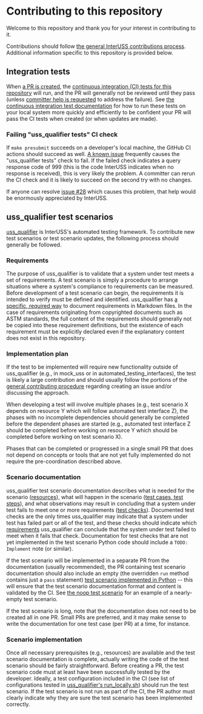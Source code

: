 # Contributing to this repository

Welcome to this repository and thank you for your interest in contributing to it.

Contributions should follow [the general InterUSS contributions process](https://github.com/interuss/tsc/blob/main/repo_contributions.md).  Additional information specific to this repository is provided below.

## Integration tests

When [a PR is created](https://github.com/interuss/tsc/blob/main/repo_contributions.md#create-draft-pr-in-interuss-repository), the [continuous integration (CI) tests for this repository](./.github/workflows/CI.md) will run, and the PR will generally not be reviewed until they pass (unless [committer help is requested](https://github.com/interuss/tsc/blob/main/repo_contributions.md#request-committer-help-via-comment-in-pr) to address the failure).  See [the continuous integration test documentation](./.github/workflows/CI.md) for how to run these tests on your local system more quickly and efficiently to be confident your PR will pass the CI tests when created (or when updates are made).

### Failing "uss_qualifier tests" CI check

If `make presubmit` succeeds on a developer's local machine, the GitHub CI actions should succeed as well.  [A known issue](https://github.com/interuss/monitoring/issues/28) frequently causes the "uss_qualifier tests" check to fail.  If the failed check indicates a query response code of 999 (this is the code InterUSS indicates when no response is received), this is very likely the problem.  A committer can rerun the CI check and it is likely to succeed on the second try with no changes.

If anyone can resolve [issue #28](https://github.com/interuss/monitoring/issues/28) which causes this problem, that help would be enormously appreciated by InterUSS.

## uss_qualifier test scenarios

[uss_qualifier](monitoring/uss_qualifier/README.md) is InterUSS's automated testing framework.  To contribute new test scenarios or test scenario updates, the following process should generally be followed.

### Requirements

The purpose of uss_qualifier is to validate that a system under test meets a set of requirements.  A test scenario is simply a procedure to arrange situations where a system's compliance to requirements can be measured.  Before development of a test scenario can begin, the requirements it is intended to verify must be defined and identified.  uss_qualifier has [a specific, required way](monitoring/uss_qualifier/requirements/README.md) to document requirements in Markdown files.  In the case of requirements originating from copyrighted documents such as ASTM standards, the full content of the requirements should generally not be copied into these requirement definitions, but the existence of each requirement must be explicitly declared even if the explanatory content does not exist in this repository.

### Implementation plan

If the test to be implemented will require new functionality outside of uss_qualifier (e.g., in mock_uss or in automated_testing_interfaces), the test is likely a large contribution and should usually follow the portions of the [general contributing procedure](https://github.com/interuss/tsc/blob/main/repo_contributions.md#contributing-procedure) regarding creating an issue and/or discussing the approach.

When developing a test will involve multiple phases (e.g., test scenario X depends on resource Y which will follow automated test interface Z), the phases with no incomplete dependencies should generally be completed before the dependent phases are started (e.g., automated test interface Z should be completed before working on resource Y which should be completed before working on test scenario X).

Phases that can be completed or progressed in a single small PR that does not depend on concepts or tools that are not yet fully implemented do not require the pre-coordination described above.

### Scenario documentation

uss_qualifier test scenario documentation describes what is needed for the scenario ([resources](monitoring/uss_qualifier/resources/README.md)), what will happen in the scenario ([test cases, test steps](monitoring/uss_qualifier/scenarios/README.md#test-scenarios)), and what observations may result in concluding that a system under test fails to meet one or more requirements ([test checks](monitoring/uss_qualifier/scenarios/README.md#test-checks)).  Documented test checks are the only times uss_qualifier may indicate that a system under test has failed part or all of the test, and these checks should indicate which [requirements](#requirements) uss_qualifier can conclude that the system under test failed to meet when it fails that check.  Documentation for test checks that are not yet implemented in the test scenario Python code should include a `TODO: Implement` note (or similar).

If the test scenario will be implemented in a separate PR from the documentation (usually recommended), the PR containing test scenario documentation should also include an empty (the overridden `run` method contains just a `pass` statement) [test scenario implemented in Python](monitoring/uss_qualifier/scenarios/README.md#structure) -- this will ensure that the test scenario documentation format and content is validated by the CI.  See [the noop test scenario](monitoring/uss_qualifier/scenarios/dev/noop.py) for an example of a nearly-empty test scenario.

If the test scenario is long, note that the documentation does not need to be created all in one PR.  Small PRs are preferred, and it may make sense to write the documentation for one test case (per PR) at a time, for instance.

### Scenario implementation

Once all necessary prerequisites (e.g., resources) are available and the test scenario documentation is complete, actually writing the code of the test scenario should be fairly straightforward.  Before creating a PR, the test scenario code must at least have been successfully tested by the developer.  Ideally, a test configuration included in the CI (see list of configurations tested in [uss_qualifier's run_locally.sh](monitoring/uss_qualifier/run_locally.sh)) should run the test scenario.  If the test scenario is not run as part of the CI, the PR author must clearly indicate why they are sure the test scenario has been implemented correctly.
